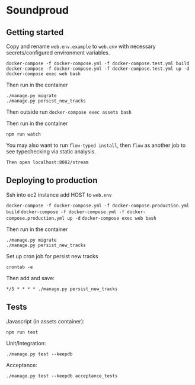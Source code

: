# Soundproud

## Getting started
Copy and rename `web.env.example` to `web.env` with necessary
secrets/configured environment variables.

`docker-compose -f docker-compose.yml -f docker-compose.test.yml build`
`docker-compose -f docker-compose.yml -f docker-compose.test.yml up -d`
`docker-compose exec web bash`

Then run in the container
```
./manage.py migrate
./manage.py persist_new_tracks
```

Then outside run
`docker-compose exec assets bash`

Then run in the container

```
npm run watch
```

You may also want to run `flow-typed install`, then `flow` as another job to
see typechecking via static analysis.


```
Then open localhost:8082/stream
```


## Deploying to production

Ssh into ec2 instance
add HOST to `web.env`

`docker-compose -f docker-compose.yml -f docker-compose.production.yml build`
`docker-compose -f docker-compose.yml -f docker-compose.production.yml up -d`
`docker-compose exec web bash`

Then run in the container

```
./manage.py migrate
./manage.py persist_new_tracks
```

Set up cron job for persist new tracks

```
crontab -e
```

Then add and save:
```
*/5 * * * * ./manage.py persist_new_tracks
```

## Tests

Javascript (in assets container):
```
npm run test
```

Unit/Integration:
```
./manage.py test --keepdb
```

Acceptance:
```
./manage.py test --keepdb acceptance_tests
```
